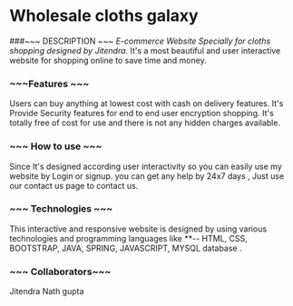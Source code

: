 # Wholesale cloths galaxy

###~~~ DESCRIPTION ~~~
*E-commerce Website Specially for cloths shopping designed by Jitendra.*
It's a most beautiful and user interactive website for shopping online to save time and money.

### ~~~Features ~~~
  Users can buy anything at lowest cost with cash on delivery features.
It's Provide Security features for end to end user encryption shopping.
It's totally free of cost for use and there is not any hidden charges available.

### ~~~ How to use ~~~
Since It's designed according user interactivity so you can easily use my website by Login or signup.
you can get any help by 24x7 days , Just use our contact us page to contact us.

### ~~~ Technologies ~~~
This interactive and responsive website is designed by using various technologies and programming languages like
**-- HTML, CSS, BOOTSTRAP, JAVA, SPRING, JAVASCRIPT, MYSQL database .

### ~~~ Collaborators~~~
Jitendra Nath gupta 
